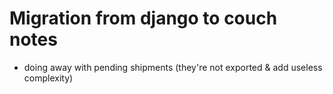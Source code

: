 # Migration from django to couch notes

* doing away with pending shipments (they're not exported & add useless complexity)